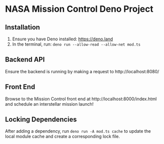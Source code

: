 # NASA Mission Control Deno Project

## Installation

1. Ensure you have Deno installed: https://deno.land
2. In the terminal, run: `deno run --allow-read --allow-net mod.ts`

## Backend API

Ensure the backend is running by making a request to http://localhost:8080/

## Front End

Browse to the Mission Control front end at http://localhost:8000/index.html and schedule an interstellar mission launch!

## Locking Dependencies

After adding a dependency, run `deno run -A mod.ts cache` to update the local module cache and create a corresponding lock file.
